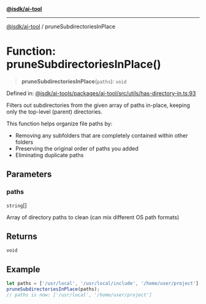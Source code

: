 [**@isdk/ai-tool**](../README.md)

***

[@isdk/ai-tool](../globals.md) / pruneSubdirectoriesInPlace

# Function: pruneSubdirectoriesInPlace()

> **pruneSubdirectoriesInPlace**(`paths`): `void`

Defined in: [@isdk/ai-tools/packages/ai-tool/src/utils/has-directory-in.ts:93](https://github.com/isdk/ai-tool.js/blob/4ebf370aaec9c78535cb40ffc19656d7bddcb145/src/utils/has-directory-in.ts#L93)

Filters out subdirectories from the given array of paths in-place, keeping only the top-level (parent) directories.

This function helps organize file paths by:
* Removing any subfolders that are completely contained within other folders
* Preserving the original order of paths you added
* Eliminating duplicate paths

## Parameters

### paths

`string`[]

Array of directory paths to clean (can mix different OS path formats)

## Returns

`void`

## Example

```ts
let paths = ['/usr/local', '/usr/local/include', '/home/user/project'];
pruneSubdirectoriesInPlace(paths);
// paths is now: ['/usr/local', '/home/user/project']
```
